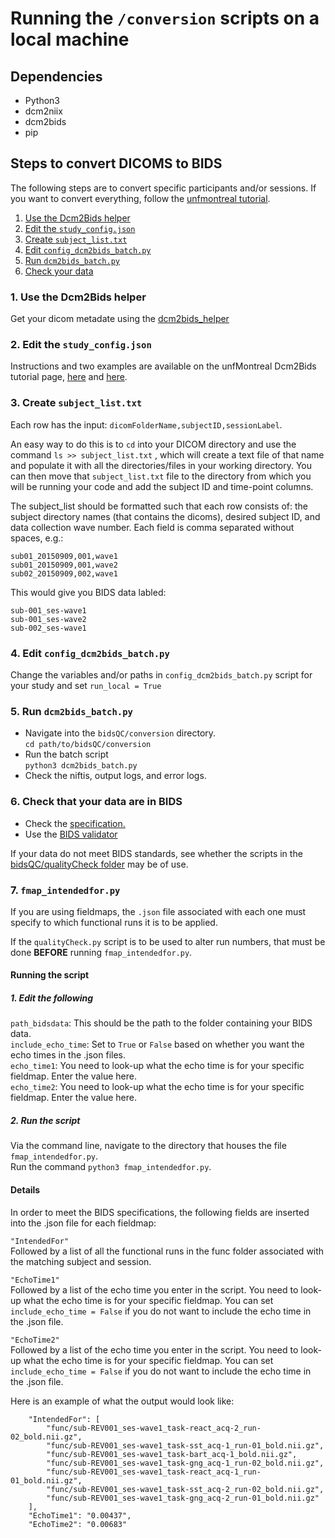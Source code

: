 # Running the `/conversion` scripts on a local machine

## Dependencies

- Python3
- dcm2niix
- dcm2bids
- pip

## Steps to convert DICOMS to BIDS

The following steps are to convert specific participants and/or sessions. If you want to convert everything, follow the [unfmontreal tutorial](https://unfmontreal.github.io/Dcm2Bids/docs/2-tutorial/).

1. [Use the Dcm2Bids helper](#local1)
2. [Edit the `study_config.json` ](#local2)
3. [Create `subject_list.txt`](#local3)
4. [Edit `config_dcm2bids_batch.py`](#local4)
5. [Run `dcm2bids_batch.py`](#local5)
6. [Check your data](#local6)

### 1. Use the Dcm2Bids helper <a name="local1">

Get your dicom metadate using the [dcm2bids_helper](https://unfmontreal.github.io/Dcm2Bids/docs/2-tutorial/#dicom-to-nifti-conversion)

### 2. Edit the `study_config.json` <a name="local2">

Instructions and two examples are available on the unfMontreal Dcm2Bids tutorial page, [here](https://unfmontreal.github.io/Dcm2Bids/docs/3-configuration/) and [here](https://unfmontreal.github.io/Dcm2Bids/docs/2-tutorial/#building-the-configuration-file).

### 3. Create `subject_list.txt` <a name="local3">

Each row has the input: `dicomFolderName,subjectID,sessionLabel`.

An easy way to do this is to `cd` into your DICOM directory and use the command `ls >> subject_list.txt` , which will create a text file of that name and populate it with all the directories/files in your working directory. You can then move that `subject_list.txt` file to the directory from which you will be running your code and add the subject ID and time-point columns.

The subject_list should be formatted such that each row consists of: the subject directory names (that contains the dicoms), desired subject ID, and data collection wave number. Each field is comma separated without spaces, e.g.:

```
sub01_20150909,001,wave1  
sub01_20150909,001,wave2
sub02_20150909,002,wave1
```

This would give you BIDS data labled:
```
sub-001_ses-wave1
sub-001_ses-wave2
sub-002_ses-wave1
```
### 4. Edit `config_dcm2bids_batch.py` <a name="local4">

Change the variables and/or paths in `config_dcm2bids_batch.py` script for your study and set `run_local = True`

### 5. Run `dcm2bids_batch.py` <a name="local4">

- Navigate into the `bidsQC/conversion` directory.  
  `cd path/to/bidsQC/conversion`
- Run the batch script  
  `python3 dcm2bids_batch.py`
- Check the niftis, output logs, and error logs.  

### 6. Check that your data are in BIDS <a name="local6">

- Check the [specification.](https://bids.neuroimaging.io/)
- Use the [BIDS validator](http://incf.github.io/bids-validator)

If your data do not meet BIDS standards, see whether the scripts in the [bidsQC/qualityCheck folder](../qualityCheck) may be of use.

### 7. `fmap_intendedfor.py`

If you are using fieldmaps, the `.json` file associated with each one must specify to which functional runs it is to be applied.  

If the `qualityCheck.py` script is to be used to alter run numbers, that must be done **BEFORE** running `fmap_intendedfor.py`.  

#### Running the script

#####  1. Edit the following
  
`path_bidsdata`: This should be the path to the folder containing your BIDS data.  
`include_echo_time`: Set to `True` or `False` based on whether you want the echo times in the .json files.  
`echo_time1`: You need to look-up what the echo time is for your specific fieldmap. Enter the value here.  
`echo_time2`: You need to look-up what the echo time is for your specific fieldmap. Enter the value here.  

##### 2. Run the script

Via the command line, navigate to the directory that houses the file `fmap_intendedfor.py`.  
Run the command `python3 fmap_intendedfor.py`.  
  
#### Details

In order to meet the BIDS specifications, the following fields are inserted into the .json file for each fieldmap:  

`"IntendedFor"`  
Followed by a list of all the functional runs in the func folder associated with the matching subject and session.  

`"EchoTime1"`  
Followed by a list of the echo time you enter in the script. You need to look-up what the echo time is for your specific fieldmap. You can set `include_echo_time = False` if you do not want to include the echo time in the .json file.  

`"EchoTime2"`  
Followed by a list of the echo time you enter in the script. You need to look-up what the echo time is for your specific fieldmap. You can set `include_echo_time = False` if you do not want to include the echo time in the .json file.  

Here is an example of what the output would look like:

```
    "IntendedFor": [
        "func/sub-REV001_ses-wave1_task-react_acq-2_run-02_bold.nii.gz",
        "func/sub-REV001_ses-wave1_task-sst_acq-1_run-01_bold.nii.gz",
        "func/sub-REV001_ses-wave1_task-bart_acq-1_bold.nii.gz",
        "func/sub-REV001_ses-wave1_task-gng_acq-1_run-02_bold.nii.gz",
        "func/sub-REV001_ses-wave1_task-react_acq-1_run-01_bold.nii.gz",
        "func/sub-REV001_ses-wave1_task-sst_acq-2_run-02_bold.nii.gz",
        "func/sub-REV001_ses-wave1_task-gng_acq-2_run-01_bold.nii.gz"
    ],
    "EchoTime1": "0.00437",
    "EchoTime2": "0.00683"
```

